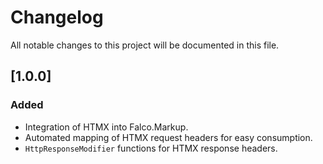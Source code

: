 # Changelog

All notable changes to this project will be documented in this file.

## [1.0.0]

### Added

- Integration of HTMX into Falco.Markup.
- Automated mapping of HTMX request headers for easy consumption.
- `HttpResponseModifier` functions for HTMX response headers.
